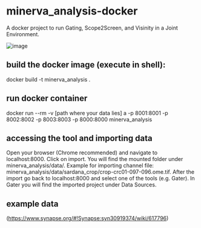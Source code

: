 # minerva_analysis-docker
A docker project to run Gating, Scope2Screen, and Visinity in a Joint Environment.

![image](https://github.com/labsyspharm/minerva_analysis-docker/assets/31503434/f826b11d-7fcf-4ec9-a856-fa77a6d3ddc0)



## build the docker image (execute in shell):
docker build -t minerva_analysis .

## run docker container
docker run --rm -v [path where your data lies] a -p 8001:8001 -p 8002:8002 -p 8003:8003 -p 8000:8000 minerva_analysis

## accessing the tool and importing data
Open your browser (Chrome recommended) and navigate to localhost:8000. Click on import. You will find the mounted folder under minerva_analysis/data/. 
Example for importing  channel file: minerva_analysis/data/sardana_crop/crop-crc01-097-096.ome.tif.
After the import go back to localhost:8000 and select one of the tools (e.g. Gater). In Gater you will find the imported project under Data Sources.

## example data
(https://www.synapse.org/#!Synapse:syn30919374/wiki/617796)
